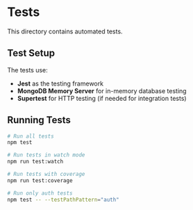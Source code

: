 # Tests

This directory contains automated tests.

## Test Setup

The tests use:

- **Jest** as the testing framework
- **MongoDB Memory Server** for in-memory database testing
- **Supertest** for HTTP testing (if needed for integration tests)

## Running Tests

```bash
# Run all tests
npm test

# Run tests in watch mode
npm run test:watch

# Run tests with coverage
npm run test:coverage

# Run only auth tests
npm test -- --testPathPattern="auth"
```
